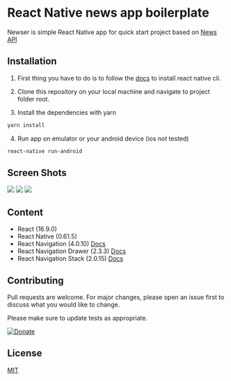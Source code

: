 # React Native news app boilerplate

Newser is simple React Native app for quick start project based on [News API](https://newsapi.org/)

## Installation

1. First thing you have to do is to follow the [docs]( https://reactnative.dev/docs/environment-setup ) to install react native cli.

2. Clone this repository on your local machine and navigate to project folder root.

3. Install the dependencies with yarn

```bash
yarn install
```
4. Run app on emulator or your android device (ios not tested)

```bash
react-native run-android
```

## Screen Shots 

![](https://user-images.githubusercontent.com/23299047/80927346-0a975980-8da6-11ea-8707-9b2c4d3ba7ae.png)
![](https://user-images.githubusercontent.com/23299047/80927353-1420c180-8da6-11ea-9895-14ea7b9fba62.png)
![](https://user-images.githubusercontent.com/23299047/80927351-1256fe00-8da6-11ea-9d74-3ea9837bd46b.png)

## Content

- React (16.9.0)
- React Native (0.61.5) 
- React Navigation (4.0.10) [Docs](https://reactnavigation.org/docs/getting-started)
- React Navigation Drawer (2.3.3) [Docs](https://reactnavigation.org/docs/drawer-navigator/)
- React Navigation Stack (2.0.15) [Docs](https://reactnavigation.org/docs/stack-navigator/)

## Contributing
Pull requests are welcome. For major changes, please open an issue first to discuss what you would like to change.

Please make sure to update tests as appropriate.

[![Donate](https://img.shields.io/badge/Donate-PayPal-green.svg)](https://www.paypal.me/anasmattar?locale.x=en_US)


## License
[MIT](https://choosealicense.com/licenses/mit/)